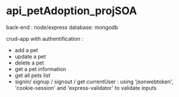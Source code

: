 # api_petAdoption_projSOA

back-end : node/express 
database: mongodb

crud-app with authentification : 
 - add a pet
 - update a pet
 - delete a pet
 - get a pet information
 - get all pets list
 - signin/ signup / signout / get currentUser : using 'jsonwebtoken', 'cookie-session' and 'express-validator' to validate inputs
